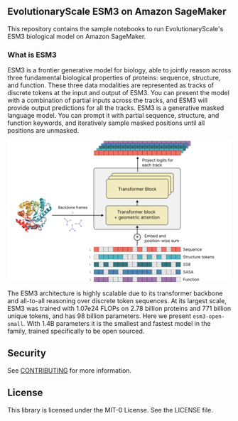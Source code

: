 ## EvolutionaryScale ESM3 on Amazon SageMaker

This repository contains the sample notebooks to run EvolutionaryScale's ESM3 biological model on Amazon SageMaker.


### What is ESM3
ESM3 is a frontier generative model for biology, able to jointly reason across three fundamental biological properties of proteins: sequence, structure, and function. These three data modalities are represented as tracks of discrete tokens at the input and output of ESM3. You can present the model with a combination of partial inputs across the tracks, and ESM3 will provide output predictions for all the tracks. ESM3 is a generative masked language model. You can prompt it with partial sequence, structure, and function keywords, and iteratively sample masked positions until all positions are unmasked.

![ESM3 Architecture](images/esm3-architecture.png)

The ESM3 architecture is highly scalable due to its transformer backbone and all-to-all reasoning over discrete token sequences. At its largest scale, ESM3 was trained with 1.07e24 FLOPs on 2.78 billion proteins and 771 billion unique tokens, and has 98 billion parameters. Here we present `esm3-open-small`. With 1.4B parameters it is the smallest and fastest model in the family, trained specifically to be open sourced.


## Security

See [CONTRIBUTING](CONTRIBUTING.md#security-issue-notifications) for more information.

## License

This library is licensed under the MIT-0 License. See the LICENSE file.

